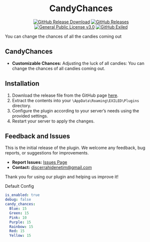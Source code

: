 <h1 align="center">CandyChances</h1> 
<div align="center">
<a href="https://github.com/MS-crew/CandyChances/releases"><img src="https://img.shields.io/github/downloads/MS-crew/CandyChances/total?style=for-the-badge&logo=githubactions&label=Downloads" alt="GitHub Release Download"></a> <a href="https://github.com/MS-crew/CandyChances/releases"><img src="https://img.shields.io/badge/Build-1.0.0-brightgreen?style=for-the-badge&logo=gitbook" alt="GitHub Releases"></a> 
<a href="https://github.com/MS-crew/CandyChances/blob/master/LICENSE">
<img src="https://img.shields.io/badge/Licence-GNU_3.0-blue?style=for-the-badge&logo=gitbook" alt="General Public License v3.0"></a> 
<a href="https://github.com/ExMod-Team/EXILED"><img src="https://img.shields.io/badge/Exiled-9.0.0Alpha2-red?style=for-the-badge&logo=gitbook" alt="GitHub Exiled"></a> 
</div>

You can change the chances of all the candies coming out
## CandyChances

- **Customizable Chances:** Adjusting the luck of all candies: You can change the chances of all candies coming out.

## Installation

1. Download the release file from the GitHub page [here](https://github.com/MS-crew/CandyChances/releases).
2. Extract the contents into your `\AppData\Roaming\EXILED\Plugins` directory.
3. Configure the plugin according to your server’s needs using the provided settings.
4. Restart your server to apply the changes.

## Feedback and Issues

This is the initial release of the plugin. We welcome any feedback, bug reports, or suggestions for improvements.

- **Report Issues:** [Issues Page](https://github.com/MS-crew/CandyChances/issues)
- **Contact:** [discerrahidenetim@gmail.com](mailto:discerrahidenetim@gmail.com)

Thank you for using our plugin and helping us improve it!

Default Config
```yml
is_enabled: true
debug: false
candy_chances:
  Blue: 15
  Green: 15
  Pink: 10
  Purple: 15
  Rainbow: 15
  Red: 15
  Yellow: 15
```
